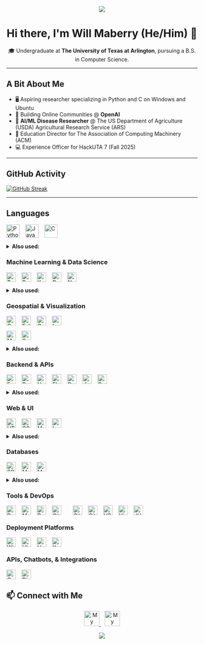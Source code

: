 <p align="center">
  <img src="https://capsule-render.vercel.app/api?type=waving&color=gradient&height=75&section=header" />
</p>

<h1 align="center">Hi there, I'm Will Maberry (He/Him) 👋</h1>

<p align="center">
  🎓 Undergraduate at <b>The University of Texas at Arlington</b>, pursuing a B.S. in Computer Science.
</p>

---

## **A Bit About Me**
- 🖥️ Aspiring researcher specializing in Python and C on Windows and Ubuntu
- 🤖 Building Online Communities @ **OpenAI**
- 🚜 **AI/ML Disease Researcher** @ The US Department of Agriculture (USDA) Agricultural Research Service (ARS)
- 🍎 Education Director for The Association of Computing Machinery (ACM)
- 💻 Experience Officer for HackUTA 7 (Fall 2025)
---

## GitHub Activity

[![GitHub Streak](https://streak-stats.vercel.app?user=dinosaur-oatmeal&hide-border=true)](https://git.io/streak-stats)

---

## Languages

<p style="display: flex; flex-wrap: wrap; gap: 15px;">
  <img src="https://img.shields.io/badge/Python-%233776AB.svg?style=flat&logo=python&logoColor=ffdd54" style="height: 35px;" alt="Python"/>
  <img src="https://img.shields.io/badge/Java-%23ED8B00.svg?style=flat&logo=openjdk&logoColor=white" style="height: 35px;" alt="Java"/>
  <img src="https://img.shields.io/badge/C-%2300599C.svg?style=flat&logo=c&logoColor=white" style="height: 35px;" alt="C"/>
</p>
<details>
  <summary><strong>Also used:</strong></summary>
  Elm | Scala | JavaScript
</details>

### Machine Learning & Data Science

<p style="display: flex; flex-wrap: wrap; gap: 15px;">
  <img src="https://img.shields.io/badge/TensorFlow-%23FF6F00.svg?style=flat&logo=tensorflow&logoColor=white" style="height: 25px;" alt="TensorFlow"/>
  <img src="https://img.shields.io/badge/PyTorch-%23EE4C2C.svg?style=flat&logo=pytorch&logoColor=white" style="height: 25px;" alt="PyTorch"/>
  <img src="https://img.shields.io/badge/Keras-FF0000?style=flat&logo=keras&logoColor=white" style="height: 25px;" alt="Keras"/>
  <img src="https://img.shields.io/badge/Pandas-%23150458.svg?style=flat&logo=pandas&logoColor=white" style="height: 25px;" alt="Pandas"/>
  <img src="https://img.shields.io/badge/NumPy-%23013243.svg?style=flat&logo=numpy&logoColor=white" style="height: 25px;" alt="NumPy"/>
</p>
<details>
  <summary><strong>Also used:</strong></summary>
  Scikit-learn | Imbalanced-learn | AutoGluon | Optuna
  <br/>
  OpenCV | MediaPipe | XGBoost | LightGBM | SHAP
</details>

### Geospatial & Visualization

<p style="display: flex; flex-wrap: wrap; gap: 15px;">
  <img src="https://img.shields.io/badge/GeoPandas-%23213F7D.svg?style=flat&logo=geopandas&logoColor=white" style="height: 25px;" alt="GeoPandas"/>
  <img src="https://img.shields.io/badge/Folium-%231296FA.svg?style=flat&logo=python&logoColor=white" style="height: 25px;" alt="Folium"/>
  <img src="https://img.shields.io/badge/Geemap-%23009E6A.svg?style=flat&logo=none" style="height: 25px;" alt="Geemap"/>
  <img src="https://img.shields.io/badge/Leaflet-%232264BF.svg?style=flat&logo=leaflet&logoColor=white" style="height: 25px;" alt="Leaflet"/>
</p>
<p style="display: flex; flex-wrap: wrap; gap: 15px;">
  <img src="https://img.shields.io/badge/Matplotlib-%230076A8.svg?style=flat&logo=python&logoColor=white" style="height: 25px;" alt="Matplotlib"/>
  <img src="https://img.shields.io/badge/Seaborn-%2300CED1.svg?style=flat&logo=python&logoColor=white" style="height: 25px;" alt="Seaborn"/>
</p>
<details>
  <summary><strong>Also used:</strong></summary>
  Shapely | ImageIO | Google Earth Engine
</details>

### Backend & APIs

<p style="display: flex; flex-wrap: wrap; gap: 15px;">
  <img src="https://img.shields.io/badge/FastAPI-%23009688.svg?style=flat&logo=fastapi&logoColor=white" style="height: 25px;" alt="FastAPI"/>
  <img src="https://img.shields.io/badge/Pydantic-%2300B4CC.svg?style=flat&logo=pydantic&logoColor=white" style="height: 25px;" alt="Pydantic"/>
  <img src="https://img.shields.io/badge/Uvicorn-%23000000.svg?style=flat&logo=uvicorn&logoColor=white" style="height: 25px;" alt="Uvicorn"/>
  <img src="https://img.shields.io/badge/Flask-%23000.svg?style=flat&logo=flask&logoColor=white" style="height: 25px;" alt="Flask"/>
  <img src="https://img.shields.io/badge/Dash-%23E1BEE7.svg?style=flat&logo=plotly&logoColor=white" style="height: 25px;" alt="Dash"/>
  <img src="https://img.shields.io/badge/Jinja2-%23B41717.svg?style=flat&logo=jinja&logoColor=white" style="height: 25px;" alt="Jinja2"/>
  <img src="https://img.shields.io/badge/Postman-%23FF6C37.svg?style=flat&logo=postman&logoColor=white" style="height: 25px;" alt="Postman"/>
</p>
<details>
  <summary><strong>Also used:</strong></summary>
  REST APIs | OAuth2 | JWT | WebSockets
</details>

### Web & UI

<p style="display: flex; flex-wrap: wrap; gap: 15px;">
  <img src="https://img.shields.io/badge/HTML-%23E34F26.svg?style=flat&logo=html5&logoColor=white" style="height: 25px;" alt="HTML"/>
  <img src="https://img.shields.io/badge/CSS-%231572B6.svg?style=flat&logo=css3&logoColor=white" style="height: 25px;" alt="CSS"/>
  <img src="https://img.shields.io/badge/Markdown-%23000000.svg?style=flat&logo=markdown&logoColor=white" style="height: 25px;" alt="Markdown"/>
  <img src="https://img.shields.io/badge/LaTeX-%23008080.svg?style=flat&logo=latex&logoColor=white" style="height: 25px;" alt="LaTeX"/>
</p>
<details>
  <summary><strong>Also used:</strong></summary>
  Canvas | IPyWidgets
</details>

### Databases

<p style="display: flex; flex-wrap: wrap; gap: 15px;">
  <img src="https://img.shields.io/badge/SQLite-%23003B57.svg?style=flat&logo=sqlite&logoColor=white" style="height: 25px;" alt="SQLite"/>
  <img src="https://img.shields.io/badge/MySQL-%234479A1.svg?style=flat&logo=mysql&logoColor=white" style="height: 25px;" alt="MySQL"/>
  <img src="https://img.shields.io/badge/MongoDB-%2347A248.svg?style=flat&logo=mongodb&logoColor=white" style="height: 25px;" alt="MongoDB"/>
</p>
<details>
  <summary><strong>Also used:</strong></summary>
  SQLAlchemy | JSON
</details>

### Tools & DevOps

<p style="display: flex; flex-wrap: wrap; gap: 15px;">
  <img src="https://img.shields.io/badge/Docker-%230db7ed.svg?style=flat&logo=docker&logoColor=white" style="height: 25px;" alt="Docker"/>
  <img src="https://img.shields.io/badge/Apache%20Maven-%23C71A36.svg?style=flat&logo=apachemaven&logoColor=white" style="height: 25px;" alt="Maven"/>
  <img src="https://img.shields.io/badge/GNU%20Bash-%234EAA25.svg?style=flat&logo=gnubash&logoColor=white" style="height: 25px;" alt="Bash"/>
  <img src="https://img.shields.io/badge/Git-%23F05032.svg?style=flat&logo=git&logoColor=white" style="height: 25px;" alt="Git"/>
  <br/>
  <img src="https://img.shields.io/badge/GitHub%20Actions-%232671E5.svg?style=flat&logo=githubactions&logoColor=white" style="height: 25px;" alt="GitHub Actions"/>
  <img src="https://img.shields.io/badge/GitHub%20Pages-%237C3AE1.svg?style=flat&logo=github&logoColor=white" style="height: 25px;" alt="GitHub Pages"/>
  <img src="https://img.shields.io/badge/VS%20Code-%23007ACC.svg?style=flat&logo=visualstudiocode&logoColor=white" style="height: 25px;" alt="VS Code"/>
  <img src="https://img.shields.io/badge/VirtualBox-%23018CDC.svg?style=flat&logo=virtualbox&logoColor=white" style="height: 25px;" alt="VirtualBox"/>
  <img src="https://img.shields.io/badge/JUnit-%23D13434.svg?style=flat&logo=junit5&logoColor=white" style="height: 25px;" alt="JUnit"/>
</p>

### Deployment Platforms

<p style="display: flex; flex-wrap: wrap; gap: 15px;">
  <img src="https://img.shields.io/badge/Windows-%230078D6.svg?style=flat&logo=windows&logoColor=white" style="height: 25px;" alt="Windows"/>
  <img src="https://img.shields.io/badge/Ubuntu-E95420?style=flat&logo=ubuntu&logoColor=white" style="height: 25px;" alt="Ubuntu"/>
  <img src="https://img.shields.io/badge/Heroku-%23430098.svg?style=flat&logo=heroku&logoColor=white" style="height: 25px;" alt="Heroku"/>
  <img src="https://img.shields.io/badge/Koyeb-%230050a4.svg?style=flat&logo=koyeb&logoColor=white" style="height: 25px;" alt="Koyeb"/>
</p>

### APIs, Chatbots, & Integrations

<p style="display: flex; flex-wrap: wrap; gap: 15px;">
  <img src="https://img.shields.io/badge/OpenAI_API-%231A1A1A.svg?style=flat&logo=openai&logoColor=white" style="height: 25px;" alt="OpenAI API"/>
  <img src="https://img.shields.io/badge/Discord.py-%237289DA.svg?style=flat&logo=discord&logoColor=white" style="height: 25px;" alt="Discord.py"/>
</p>


## 📫 Connect with Me

<div style="text-align: center; margin-top: 20px;">
  <a href="https://dinosaur-oatmeal.github.io/" target="_blank">
    <img src="https://img.shields.io/badge/🌐%20My%20Website-%234285F4.svg?&style=flat" alt="My Website" style="height: 40px;"/>
  </a>

  <a href="https://www.linkedin.com/in/will-maberry/" target="_blank">
    <img src="https://img.shields.io/badge/LinkedIn-%230077B5.svg?style=flat&logo=linkedin&logoColor=white" alt="My LinkedIn" style="height: 40px; margin-left: 10px;"/>
  </a>
</div>

<p align="center">
  <img src="https://capsule-render.vercel.app/api?type=waving&color=gradient&height=75&section=footer"/>
</p>
